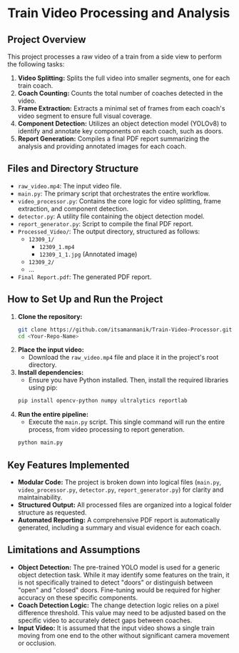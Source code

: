 # Train Video Processing and Analysis

## Project Overview
This project processes a raw video of a train from a side view to perform the following tasks:
1.  **Video Splitting:** Splits the full video into smaller segments, one for each train coach.
2.  **Coach Counting:** Counts the total number of coaches detected in the video.
3.  **Frame Extraction:** Extracts a minimal set of frames from each coach's video segment to ensure full visual coverage.
4.  **Component Detection:** Utilizes an object detection model (YOLOv8) to identify and annotate key components on each coach, such as doors.
5.  **Report Generation:** Compiles a final PDF report summarizing the analysis and providing annotated images for each coach.

## Files and Directory Structure
-   `raw_video.mp4`: The input video file.
-   `main.py`: The primary script that orchestrates the entire workflow.
-   `video_processor.py`: Contains the core logic for video splitting, frame extraction, and component detection.
-   `detector.py`: A utility file containing the object detection model.
-   `report_generator.py`: Script to compile the final PDF report.
-   `Processed_Video/`: The output directory, structured as follows:
    -   `12309_1/`
        -   `12309_1.mp4`
        -   `12309_1_1.jpg` (Annotated image)
    -   `12309_2/`
    -   ...
-   `Final Report.pdf`: The generated PDF report.

## How to Set Up and Run the Project
1.  **Clone the repository:**
    ```bash
    git clone https://github.com/itsamanmanik/Train-Video-Processor.git
    cd <Your-Repo-Name>
    ```
2.  **Place the input video:**
    -   Download the `raw_video.mp4` file and place it in the project's root directory.
3.  **Install dependencies:**
    -   Ensure you have Python installed. Then, install the required libraries using pip:
    ```bash
    pip install opencv-python numpy ultralytics reportlab
    ```
4.  **Run the entire pipeline:**
    -   Execute the `main.py` script. This single command will run the entire process, from video processing to report generation.
    ```bash
    python main.py
    ```

## Key Features Implemented
-   **Modular Code:** The project is broken down into logical files (`main.py`, `video_processor.py`, `detector.py`, `report_generator.py`) for clarity and maintainability.
-   **Structured Output:** All processed files are organized into a logical folder structure as requested.
-   **Automated Reporting:** A comprehensive PDF report is automatically generated, including a summary and visual evidence for each coach.

## Limitations and Assumptions
-   **Object Detection:** The pre-trained YOLO model is used for a generic object detection task. While it may identify some features on the train, it is not specifically trained to detect "doors" or distinguish between "open" and "closed" doors. Fine-tuning would be required for higher accuracy on these specific components.
-   **Coach Detection Logic:** The change detection logic relies on a pixel difference threshold. This value may need to be adjusted based on the specific video to accurately detect gaps between coaches.
-   **Input Video:** It is assumed that the input video shows a single train moving from one end to the other without significant camera movement or occlusion.
